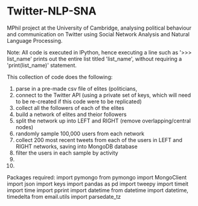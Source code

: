 # Twitter-NLP-SNA
MPhil project at the University of Cambridge, analysing political behaviour and communication on Twitter using Social Network Analysis and Natural Language Processing. 

Note: 
All code is executed in IPython, hence executing a line such as '>>> list_name' prints out the entire list titled 'list_name', without requiring a 'print(list_name)' statement. 

This collection of code does the following: 
  1. parse in a pre-made csv file of elites (politicians, 
  2. connect to the Twitter API (using a private set of keys, which will need to be re-created if this code were to be replicated) 
  3. collect all the followers of each of the elites
  4. build a network of elites and theior followers 
  5. split the network up into LEFT and RIGHT (remove overlapping/central nodes)
  6. randomly sample 100,000 users from each network 
  7. collect 200 most recent tweets from each of the users in LEFT and RIGHT networks, saving into MongoDB database 
  8. filter the users in each sample by activity 
  9. 
  10. 
  
Packages required: 
import pymongo
from pymongo import MongoClient
import json 
import keys
import pandas as pd
import tweepy
import timeit
import time
import pprint
import datetime
from datetime import datetime, timedelta
from email.utils import parsedate_tz

